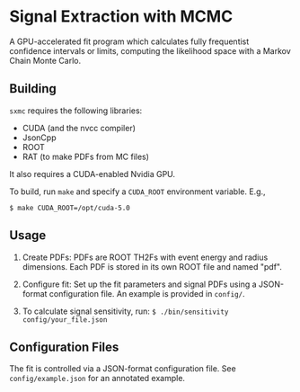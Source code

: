 Signal Extraction with MCMC
===========================
A GPU-accelerated fit program which calculates fully frequentist confidence
intervals or limits, computing the likelihood space with a Markov Chain
Monte Carlo.

Building
--------
`sxmc` requires the following libraries:

* CUDA (and the nvcc compiler)
* JsonCpp
* ROOT
* RAT (to make PDFs from MC files)

It also requires a CUDA-enabled Nvidia GPU.

To build, run `make` and specify a `CUDA_ROOT` environment variable. E.g.,

    $ make CUDA_ROOT=/opt/cuda-5.0

Usage
-----
1. Create PDFs: PDFs are ROOT TH2Fs with event energy and radius dimensions.
   Each PDF is stored in its own ROOT file and named "pdf".

2. Configure fit: Set up the fit parameters and signal PDFs using a JSON-format
   configuration file. An example is provided in `config/`.

3. To calculate signal sensitivity, run: `$ ./bin/sensitivity config/your_file.json`

Configuration Files
-------------------
The fit is controlled via a JSON-format configuration file. See
`config/example.json` for an annotated example.

